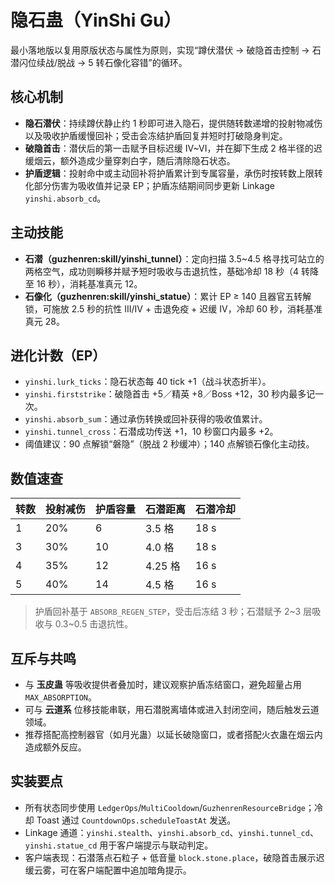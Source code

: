 # 隐石蛊（YinShi Gu）

最小落地版以复用原版状态与属性为原则，实现“蹲伏潜伏 → 破隐首击控制 → 石潜闪位续战/脱战 → 5 转石像化容错”的循环。

## 核心机制

- **隐石潜伏**：持续蹲伏静止约 1 秒即可进入隐石，提供随转数递增的投射物减伤以及吸收护盾缓慢回补；受击会冻结护盾回复并短时打破隐身判定。
- **破隐首击**：潜伏后的第一击赋予目标迟缓 IV~VI，并在脚下生成 2 格半径的迟缓烟云，额外造成少量穿刺白字，随后清除隐石状态。
- **护盾逻辑**：投射命中或主动回补将护盾累计到专属容量，承伤时按转数上限转化部分伤害为吸收值并记录 EP；护盾冻结期间同步更新 Linkage `yinshi.absorb_cd`。

## 主动技能

- **石潜（guzhenren:skill/yinshi_tunnel）**：定向扫描 3.5~4.5 格寻找可站立的两格空气，成功则瞬移并赋予短时吸收与击退抗性，基础冷却 18 秒（4 转降至 16 秒），消耗基准真元 12。
- **石像化（guzhenren:skill/yinshi_statue）**：累计 EP ≥ 140 且器官五转解锁，可施放 2.5 秒的抗性 III/IV + 击退免疫 + 迟缓 IV，冷却 60 秒，消耗基准真元 28。

## 进化计数（EP）

- `yinshi.lurk_ticks`：隐石状态每 40 tick +1（战斗状态折半）。
- `yinshi.firststrike`：破隐首击 +5／精英 +8／Boss +12，30 秒内最多记一次。
- `yinshi.absorb_sum`：通过承伤转换或回补获得的吸收值累计。
- `yinshi.tunnel_cross`：石潜成功传送 +1，10 秒窗口内最多 +2。
- 阈值建议：90 点解锁“磐隐”（脱战 2 秒缓冲）；140 点解锁石像化主动技。

## 数值速查

| 转数 | 投射减伤 | 护盾容量 | 石潜距离 | 石潜冷却 |
| ---- | -------- | -------- | -------- | -------- |
| 1    | 20%      | 6        | 3.5 格   | 18 s     |
| 3    | 30%      | 10       | 4.0 格   | 18 s     |
| 4    | 35%      | 12       | 4.25 格  | 16 s     |
| 5    | 40%      | 14       | 4.5 格   | 16 s     |

> 护盾回补基于 `ABSORB_REGEN_STEP`，受击后冻结 3 秒；石潜赋予 2~3 层吸收与 0.3~0.5 击退抗性。

## 互斥与共鸣

- 与 **玉皮蛊** 等吸收提供者叠加时，建议观察护盾冻结窗口，避免超量占用 `MAX_ABSORPTION`。
- 可与 **云道系** 位移技能串联，用石潜脱离墙体或进入封闭空间，随后触发云道领域。
- 推荐搭配高控制器官（如月光蛊）以延长破隐窗口，或者搭配火衣蛊在烟云内造成额外反应。

## 实装要点

- 所有状态同步使用 `LedgerOps`/`MultiCooldown`/`GuzhenrenResourceBridge`；冷却 Toast 通过 `CountdownOps.scheduleToastAt` 发送。
- Linkage 通道：`yinshi.stealth`、`yinshi.absorb_cd`、`yinshi.tunnel_cd`、`yinshi.statue_cd` 用于客户端提示与联动判定。
- 客户端表现：石潜落点石粒子 + 低音量 `block.stone.place`，破隐首击展示迟缓云雾，可在客户端配置中追加暗角提示。
